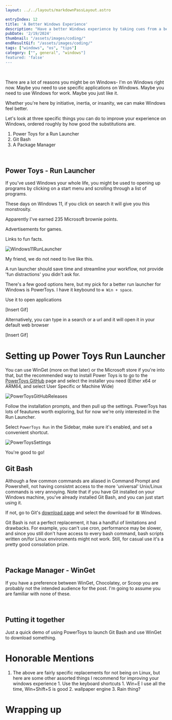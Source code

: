 ```yaml
---
layout: ../../layouts/markdownPassLayout.astro

entryIndex: 12
title: 'A Better Windows Experience'
description: "Have a better Windows experience by taking cues from a better OS"
pubDate: '2/19/2024'
thumbnail: "/assets/images/coding/"
endResultGif: "/assets/images/coding/"
tags: ["windows", "os", "tips"]
category: ["", general", "windows"]
featured: 'false'
---
```


<br>

There are a lot of reasons you might be on Windows- I'm on Windows right now. Maybe you need to use specific applications on Windows. Maybe you need to use Windows for work. Maybe you just like it.

Whether you're here by initiative, inertia, or insanity, we can make Windows feel better.

Let's look at three specific things you can do to improve your experience on Windows, ordered roughly by how good the substitutions are.

1) Power Toys for a Run Launcher
2) Git Bash 
3) A Package Manager

<br>

## Power Toys - Run Launcher

If you've used Windows your whole life, you might be used to opening up programs by clicking on a start menu and scrolling through a list of programs.

These days on Windows 11, if you click on search it will give you this monstrosity.

Apparently I've earned 235 Microsoft brownie points.

Advertisements for games.

Links to fun facts.

![Windows11RunLauncher](/assets/images/tips/better-windows-experience/windows-11-run-launcher.png)

My friend, we do not need to live like this.

A run launcher should save time and streamline your workflow, not provide 'fun distractions' you didn't ask for.

There's a few good options here, but my pick for a better run launcher for Windows is PowerToys. I have it keybound to `⊞ Win + space`.

Use it to open applications 

[Insert Gif]

Alternatively, you can type in a search or a url and it will open it in your default web browser

[Insert Gif]


# Setting up Power Toys Run Launcher

You can use WinGet (more on that later) or the Microsoft store if you're into that, but the recommended way to install Power Toys is to go to the <a href="https://github.com/microsoft/PowerToys?tab=readme-ov-file#via-github-with-exe-recommended" target="_blank">PowerToys GitHub</a> page and select the installer you need (Either x64 or ARM64, and select User Specific or Machine Wide)

![PowerToysGitHubReleases](/assets/images/tips/better-windows-experience/PowerToysGithub.png)

Follow the installation prompts, and then pull up the settings. PowerToys has lots of feautures worth exploring, but for now we're only interested in the Run Launcher.

Select `PowerToys Run` in the Sidebar, make sure it's enabled, and set a convenient shortcut. 

![PowerToysSettings](/assets/images/tips/better-windows-experience/PowerToysSettings.png)

You're good to go!


## Git Bash

Although a few common commands are aliased in Command Prompt and Powershell, not having consistnt access to the more 'universal' Unix/Linux commands is very annoying. Note that if you have Git installed on your Windows machine, you've already installed Git Bash, and you can just start using it.

If not, go to Git's <a href="https://git-scm.com/downloads" target="_blank">download page</a> and select the download for ⊞ Windows.


Git Bash is not a perfect replacement, it has a handful of limitations and drawbacks. For example, you can't use cron, performance may be slower, and since you still don't have access to every bash command, bash scripts written on/for Linux environments might not work. Still, for casual use it's a pretty good consolation prize.


<br>

## Package Manager - WinGet

If you have a preference between WinGet, Chocolatey, or Scoop you are probably not the intended audience for the post. I'm going to assume you are familiar with none of these.


<br>

## Putting it together

Just a quick demo of using PowerToys to launch Git Bash and use WinGet to download something.

# Honorable Mentions

1. The above are fairly specific replacements for not being on Linux, but here are some other assorted things I recommend for improving your windows experience
		1. Use the keyboard shortcuts
			1. Win+E I use all the time, Win+Shift+S is good
		2. wallpaper engine
		3. Rain thing?

# Wrapping up
